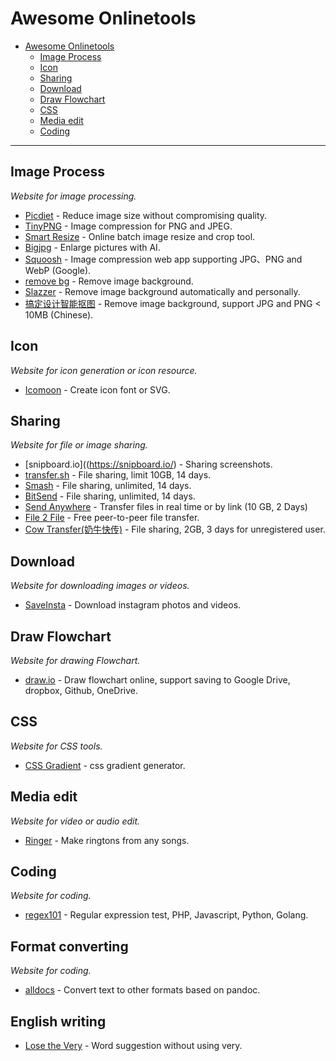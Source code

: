# Awesome Onlinetools

- [Awesome Onlinetools](#awesome-onlinetools)
    - [Image Process](#image-process)
    - [Icon](#icon)
    - [Sharing](#sharing)
    - [Download](#download)
    - [Draw Flowchart](#draw-flowchart)
    - [CSS](#css)
    - [Media edit](#media-edit)
    - [Coding](#coding)
    
- - -

## Image Process

*Website for image processing.*

* [Picdiet](https://www.picdiet.com) - Reduce image size without compromising quality.
* [TinyPNG](https://tinypng.com/) - Image compression for PNG and JPEG.
* [Smart Resize](https://www.smartresize.com/) - Online batch image resize and crop tool.
* [Bigjpg](http://bigjpg.com) - Enlarge pictures with AI.
* [Squoosh](https://squoosh.app/) - Image compression web app supporting JPG、PNG and WebP (Google).
* [remove bg](https://www.remove.bg/) - Remove image background.
* [Slazzer](https://www.slazzer.com/) - Remove image background automatically and personally.
* [搞定设计智能抠图](https://www.gaoding.com/koutu) - Remove image background, support JPG and PNG < 10MB (Chinese).

## Icon

*Website for icon generation or icon resource.*

* [Icomoon](https://icomoon.io/app/#/select) - Create icon font or SVG.


## Sharing

*Website for file or image sharing.*

* [snipboard.io]((https://snipboard.io/) - Sharing screenshots.
* [transfer.sh](https://transfer.sh/) - File sharing, limit 10GB, 14 days.
* [Smash](https://fromsmash.com) - File sharing, unlimited, 14 days.
* [BitSend](https://bitsend.jp/?setLang=en) - File sharing, unlimited, 14 days.
* [Send Anywhere](https://send-anywhere.com/) - Transfer files in real time or by link (10 GB, 2 Days)
* [File 2 File](http://file2file.online/) - Free peer-to-peer file transfer.
* [Cow Transfer(奶牛快传)](https://cowtransfer.com/) - File sharing, 2GB, 3 days for unregistered user.


    
## Download

*Website for downloading images or videos.*

* [SaveInsta](https://saveinsta.app/) - Download instagram photos and videos.


## Draw Flowchart

*Website for drawing Flowchart.*

* [draw.io](https://app.diagrams.net/) - Draw flowchart online, support saving to Google Drive, dropbox, Github, OneDrive.


## CSS

*Website for CSS tools.*

* [CSS Gradient](https://cssgradient.io/) - css gradient generator.


## Media edit

*Website for video or audio edit.*

* [Ringer](http://ringer.org/) - Make ringtons from any songs.


## Coding

*Website for coding.*

* [regex101](https://regex101.com/) - Regular expression test, PHP, Javascript, Python, Golang.

## Format converting

*Website for coding.*

* [alldocs](https://alldocs.app/) - Convert text to other formats based on pandoc.

## English writing

* [Lose the Very](https://www.losethevery.com) - Word suggestion without using very.

